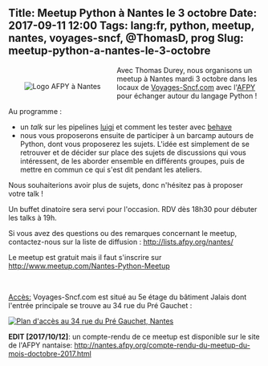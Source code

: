 Title: Meetup Python à Nantes le 3 octobre
Date: 2017-09-11 12:00
Tags: lang:fr, python, meetup, nantes, voyages-sncf, @ThomasD, prog
Slug: meetup-python-a-nantes-le-3-octobre
---

<img src="images/2017/09/afpy-nantes.jpg" alt="Logo AFPY à Nantes" class="column-img">

Avec Thomas Durey, nous organisons un meetup à Nantes mardi 3 octobre dans les locaux de [Voyages-Sncf.com](https://open.voyages-sncf.com/groupe/qui-sommes-nous) avec l'[AFPY](http://nantes.afpy.org/meetup-du-mois-doctobre-2017-a-voyages-sncfcom-technologies-nantes.html) pour échanger autour du langage Python !

Au programme :

- un _talk_ sur les pipelines [luigi](https://github.com/spotify/luigi) et comment les tester avec [behave](http://pythonhosted.org/behave/)
- nous vous proposerons ensuite de participer à un barcamp autours de Python, dont vous proposerez les sujets. L'idée est simplement de se retrouver et de décider sur place des sujets de discussions qui vous intéressent, de les aborder ensemble en différents groupes, puis de mettre en commun ce qui s'est dit pendant les ateliers.

Nous souhaiterions avoir plus de sujets, donc n'hésitez pas à proposer votre talk !

Un buffet dinatoire sera servi pour l'occasion. RDV dès 18h30 pour débuter les talks à 19h.

Si vous avez des questions ou des remarques concernant le meetup, contactez-nous sur la liste de diffusion : <http://lists.afpy.org/nantes/>

Le meetup est gratuit mais il faut s'inscrire sur <http://www.meetup.com/Nantes-Python-Meetup>

<br>

<u>Accès:</u> Voyages-Sncf.com est situé au 5e étage du bâtiment Jalais dont l'entrée principale se trouve au 34 rue du Pré Gauchet :

<a href="https://www.openstreetmap.org/search?query=34%20rue%20du%20Pr%C3%A9%20Gauchet%2C%20nantes">
<img alt="Plan d'accès au 34 rue du Pré Gauchet, Nantes"
   src="https://chezsoi.org/lucas/PlanAcces_VoyagesSncfTechnologies_34rueDuPreGauchetNantes.png"
   style="max-width: 100%">
</a>

<br>

**EDIT [2017/10/12]**: un compte-rendu de ce meetup est disponible sur le site de l'AFPY nantaise:
http://nantes.afpy.org/compte-rendu-du-meetup-du-mois-doctobre-2017.html

<style>
@media screen and (min-width: 40rem) {
    .column-img {
        max-width: 40%;
        float: left;
        padding: 2rem;
    }
}
@media screen and (max-width: 40rem) {
    .column-img {
        max-width: 60%;
        margin: 0 auto;
        display: block;
    }
}
.clear-floats {
    clear: both;
}
article li {
  position: relative;
  left: 1em;
}
</style>
